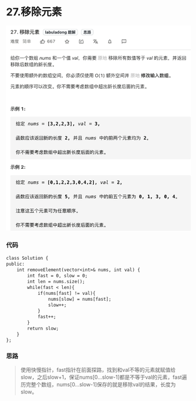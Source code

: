 # 27.移除元素

![Clipboard_2022-06-05-10-14-56](https://raw.githubusercontent.com/damenshi/myImage/main/img/Clipboard_2022-06-05-10-14-56.png)

### 代码

    class Solution {
    public:
        int removeElement(vector<int>& nums, int val) {
            int fast = 0, slow = 0;
            int len = nums.size();
            while(fast < len){
                if(nums[fast] != val){
                    nums[slow] = nums[fast];
                    slow++;
                }
                fast++;
            }
            return slow;
        }
    };

### 思路
> 使用快慢指针，fast指针在前面探路，找到和val不等的元素就赋值给slow，之后slow+1，保证nums[0...slow-1]都是不等于val的元素，fast遍历完整个数组，nums[0...slow-1]保存的就是移除val的结果，长度为slow。

